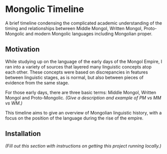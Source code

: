 # Mongolic Timeline

A brief timeline condensing the complicated academic understanding of the timing and relationships betwreen Middle Mongol, Written Mongol, Proto-Mongolic and modern Mongolic languages including Mongolian proper.

## Motivation

While studying up on the language of the early days of the Mongol Empire, I ran into a variety of sources that layered many linguistic concepts atop each other. These concepts were based on discrepancies in features between linguistic stages, as is normal, but also between pieces of evidence from the same stage.

For those early days, there are three basic terms: Middle Mongol, Written Mongol and Proto-Mongolic. _(Give a description and example of PM vs MM vs WM.)_

This timeline aims to give an overview of Mongolian linguistic history, with a focus on the position of the language during the rise of the empire.

## Installation

_(Fill out this section with instructions on getting this project running locally.)_
